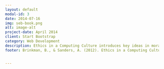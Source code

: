 ```yaml
---
layout: default
modal-id: 3
date: 2014-07-16
img: seb-book.png
alt: image-alt
project-date: April 2014
client: Start Bootstrap
category: Web Development
description: Ethics in a Computing Culture introduces key ideas in morality and IT professionalism. Using current and relevant topics and multiple case studies to help give a better understanding of ethical dilemmas and solutions. Abundant multicultural cases highlight contrasts and conflicts in ethical perspectives across the globe. This book is strongly targeted to students who wish to fine tune their knowledge on ethics in the Information Technology industry.</br>The way this book is setout ensures an easy understanding of each topic that it presents. Initially the book will start off by explaining what each chapter is about through anecdotes and examples. It’ll then give a technical meaning of the issue or term it is explaining. Finally it will offer questions of reflection after each unique case study; allowing the student to fully understand the ethical dilemmas which occurred in each scenario.</br>At the end of the book there is an index, which lists specific phrases and names which will help identify individual case studies. 
footer: Brinkman, B., & Sanders, A. (2012). Ethics in a Computing Culture. Boston, MA, United States - South-Western College Publishing.


---
```

